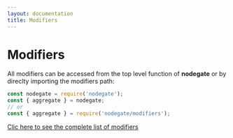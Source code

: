 ```yaml
---
layout: documentation
title: Modifiers
---
```


# Modifiers

All modifiers can be accessed from the top level function of **nodegate** or by direclty importing the modifiers path:

```js
const nodegate = require('nodegate');
const { aggregate } = nodegate;
// or
const { aggregate } = require('nodegate/modifiers');
```

<a href="/modifiers" class="big-button">
  Clic here to see the complete list of modifiers
</a>
